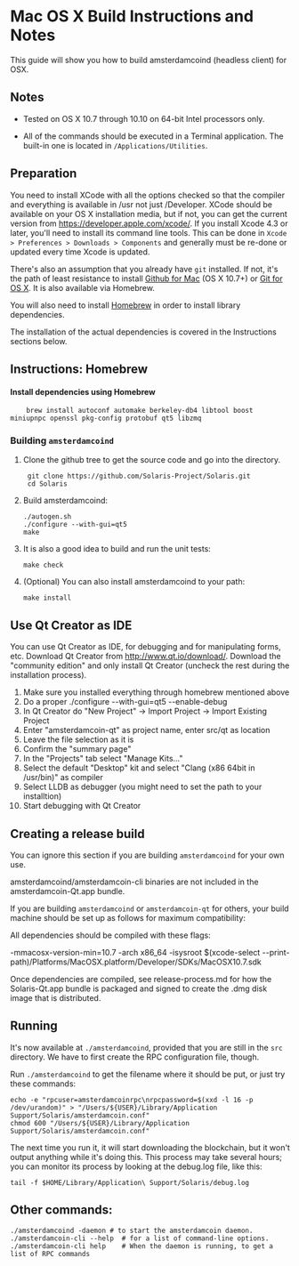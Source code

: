 Mac OS X Build Instructions and Notes
====================================
This guide will show you how to build amsterdamcoind (headless client) for OSX.

Notes
-----

* Tested on OS X 10.7 through 10.10 on 64-bit Intel processors only.

* All of the commands should be executed in a Terminal application. The
built-in one is located in `/Applications/Utilities`.

Preparation
-----------

You need to install XCode with all the options checked so that the compiler
and everything is available in /usr not just /Developer. XCode should be
available on your OS X installation media, but if not, you can get the
current version from https://developer.apple.com/xcode/. If you install
Xcode 4.3 or later, you'll need to install its command line tools. This can
be done in `Xcode > Preferences > Downloads > Components` and generally must
be re-done or updated every time Xcode is updated.

There's also an assumption that you already have `git` installed. If
not, it's the path of least resistance to install [Github for Mac](https://mac.github.com/)
(OS X 10.7+) or
[Git for OS X](https://code.google.com/p/git-osx-installer/). It is also
available via Homebrew.

You will also need to install [Homebrew](http://brew.sh) in order to install library
dependencies.

The installation of the actual dependencies is covered in the Instructions
sections below.

Instructions: Homebrew
----------------------

#### Install dependencies using Homebrew

        brew install autoconf automake berkeley-db4 libtool boost miniupnpc openssl pkg-config protobuf qt5 libzmq

### Building `amsterdamcoind`

1. Clone the github tree to get the source code and go into the directory.

        git clone https://github.com/Solaris-Project/Solaris.git
        cd Solaris

2.  Build amsterdamcoind:

        ./autogen.sh
        ./configure --with-gui=qt5
        make

3.  It is also a good idea to build and run the unit tests:

        make check

4.  (Optional) You can also install amsterdamcoind to your path:

        make install

Use Qt Creator as IDE
------------------------
You can use Qt Creator as IDE, for debugging and for manipulating forms, etc.
Download Qt Creator from http://www.qt.io/download/. Download the "community edition" and only install Qt Creator (uncheck the rest during the installation process).

1. Make sure you installed everything through homebrew mentioned above
2. Do a proper ./configure --with-gui=qt5 --enable-debug
3. In Qt Creator do "New Project" -> Import Project -> Import Existing Project
4. Enter "amsterdamcoin-qt" as project name, enter src/qt as location
5. Leave the file selection as it is
6. Confirm the "summary page"
7. In the "Projects" tab select "Manage Kits..."
8. Select the default "Desktop" kit and select "Clang (x86 64bit in /usr/bin)" as compiler
9. Select LLDB as debugger (you might need to set the path to your installtion)
10. Start debugging with Qt Creator

Creating a release build
------------------------
You can ignore this section if you are building `amsterdamcoind` for your own use.

amsterdamcoind/amsterdamcoin-cli binaries are not included in the amsterdamcoin-Qt.app bundle.

If you are building `amsterdamcoind` or `amsterdamcoin-qt` for others, your build machine should be set up
as follows for maximum compatibility:

All dependencies should be compiled with these flags:

 -mmacosx-version-min=10.7
 -arch x86_64
 -isysroot $(xcode-select --print-path)/Platforms/MacOSX.platform/Developer/SDKs/MacOSX10.7.sdk

Once dependencies are compiled, see release-process.md for how the Solaris-Qt.app
bundle is packaged and signed to create the .dmg disk image that is distributed.

Running
-------

It's now available at `./amsterdamcoind`, provided that you are still in the `src`
directory. We have to first create the RPC configuration file, though.

Run `./amsterdamcoind` to get the filename where it should be put, or just try these
commands:

    echo -e "rpcuser=amsterdamcoinrpc\nrpcpassword=$(xxd -l 16 -p /dev/urandom)" > "/Users/${USER}/Library/Application Support/Solaris/amsterdamcoin.conf"
    chmod 600 "/Users/${USER}/Library/Application Support/Solaris/amsterdamcoin.conf"

The next time you run it, it will start downloading the blockchain, but it won't
output anything while it's doing this. This process may take several hours;
you can monitor its process by looking at the debug.log file, like this:

    tail -f $HOME/Library/Application\ Support/Solaris/debug.log

Other commands:
-------

    ./amsterdamcoind -daemon # to start the amsterdamcoin daemon.
    ./amsterdamcoin-cli --help  # for a list of command-line options.
    ./amsterdamcoin-cli help    # When the daemon is running, to get a list of RPC commands
